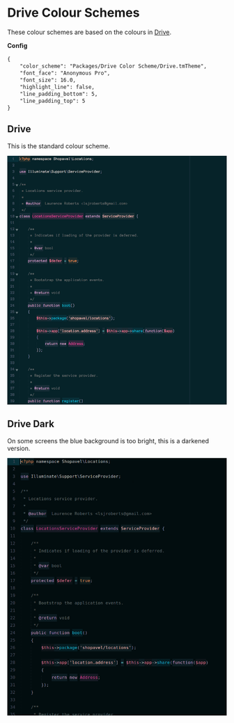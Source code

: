 Drive Colour Schemes
====================

These colour schemes are based on the colours in [Drive](http://www.imdb.com/title/tt0780504/).

**Config**

```
{
    "color_scheme": "Packages/Drive Color Scheme/Drive.tmTheme",
    "font_face": "Anonymous Pro",
    "font_size": 16.0,
    "highlight_line": false,
    "line_padding_bottom": 5,
    "line_padding_top": 5
}
```

Drive
-----

This is the standard colour scheme.

![Drive Theme Screenshot][1]


Drive Dark
----------

On some screens the blue background is too bright, this is a darkened version.

![Drive Dark Theme Screenshot][2]


[1]: screenshots/drive-1.png "drive theme screenshot"
[2]: screenshots/drive-dark-1.png "drive dark theme screenshot"